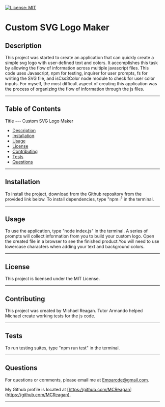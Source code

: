 
[![License: MIT](https://img.shields.io/badge/License-MIT-yellow.svg)](https://opensource.org/licenses/MIT)

# Custom SVG Logo Maker
     

## Description


This project was started to create an application that can quickly create a simple svg logo with user-defined text and colors. It accomplishes this task by allowing the flow of information across multiple javascript files. This code uses Javascript, npm for testing, inquirer for user prompts, fs for writing the SVG file, and isCss3Color node module to check for user color inputs. For myself, the most difficult aspect of creating this application was the process of organizing the flow of information through the js files.


---


## Table of Contents


Title --- Custom SVG Logo Maker
* [Description](#description)
* [Installation](#installation)
* [Usage](#usage)
* [License](#license)
* [Contributing](#contributing)
* [Tests](#tests)
* [Questions](#questions)


---


## Installation


To install the project, download from the Github repository from the provided link below. To install dependencies, type "npm i" in the terminal.


---


## Usage


To use the application, type "node index.js" in the terminal. A series of prompts will collect information from you to build your custom logo. Open the created file in a browser to see the finished product.You will need to use lowercase characters when adding your text and background colors.


---


## License


This project is licensed under the MIT License.


---


## Contributing


This project was created by Michael Reagan. Tutor Armando helped Michael create working tests for the js code.


---


## Tests


To run testing suites, type "npm run test" in the terminal.


---


## Questions


For questions or comments, please email me at Emparode@gmail.com.

My Github profile is located at [https://github.com/MCReagan](https://github.com/MCReagan).


---

